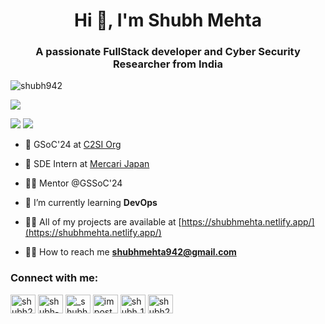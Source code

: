 <h1 align="center">Hi 👋, I'm Shubh Mehta</h1>
<h3 align="center">A passionate FullStack developer and Cyber Security Researcher from India</h3>

<p align="left"> <img src="https://komarev.com/ghpvc/?username=shubh942&label=Profile%20views&color=0e75b6&style=flat" alt="shubh942" /> </p>

![](http://github-profile-summary-cards.vercel.app/api/cards/profile-details?username=shubh942&theme=algolia)

![](http://github-profile-summary-cards.vercel.app/api/cards/repos-per-language?username=shubh942&theme=algolia)
![](http://github-profile-summary-cards.vercel.app/api/cards/productive-time?username=shubh942&theme=algolia&utcOffset=8)

- 🔭 GSoC'24 at [C2SI Org](https://github.com/c2siorg)

- 🔭 SDE Intern at [Mercari Japan](https://about.mercari.com/en/)

- 👨‍💻 Mentor @GSSoC'24

- 🌱 I’m currently learning **DevOps**

- 👨‍💻 All of my projects are available at [https://shubhmehta.netlify.app/](https://shubhmehta.netlify.app/)

- 👨‍💻 How to reach me **shubhmehta942@gmail.com**

<h3 align="left">Connect with me:</h3>
<p align="left">
<a href="https://twitter.com/shubh21197" target="blank"><img align="center" src="https://raw.githubusercontent.com/rahuldkjain/github-profile-readme-generator/master/src/images/icons/Social/twitter.svg" alt="shubh21197" height="30" width="40" /></a>
<a href="https://linkedin.com/in/shubh-mehta197" target="blank"><img align="center" src="https://raw.githubusercontent.com/rahuldkjain/github-profile-readme-generator/master/src/images/icons/Social/linked-in-alt.svg" alt="shubh-mehta197" height="30" width="40" /></a>
<a href="https://instagram.com/_shubh197_" target="blank"><img align="center" src="https://raw.githubusercontent.com/rahuldkjain/github-profile-readme-generator/master/src/images/icons/Social/instagram.svg" alt="_shubh197_" height="30" width="40" /></a>
<a href="https://www.codechef.com/users/imposter23" target="blank"><img align="center" src="https://cdn.jsdelivr.net/npm/simple-icons@3.1.0/icons/codechef.svg" alt="imposter23" height="30" width="40" /></a>
<a href="https://codeforces.com/profile/shubh_197" target="blank"><img align="center" src="https://raw.githubusercontent.com/rahuldkjain/github-profile-readme-generator/master/src/images/icons/Social/codeforces.svg" alt="shubh_197" height="30" width="40" /></a>
<a href="https://www.leetcode.com/shubh200" target="blank"><img align="center" src="https://raw.githubusercontent.com/rahuldkjain/github-profile-readme-generator/master/src/images/icons/Social/leet-code.svg" alt="shubh200" height="30" width="40" /></a>
</p>
